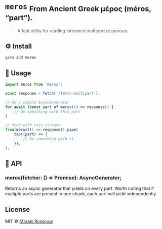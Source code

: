 # `meros` <sub>From Ancient Greek μέρος (méros, “part”).</sub>

> A fast utility for reading streamed multipart responses.

## ⚙️ Install

```sh
yarn add meros
```

## 🚀 Usage

```ts
import meros from 'meros';

const response = fetch('/fetch-multipart');

// As a simple AsyncGenerator
for await (const part of meros(() => response)) {
	// Do something with this part
}

// Used with rxjs streams
from(meros(() => response)).pipe(
	tap((part) => {
		// Do something with it
	}),
);
```

## 🔎 API

### meros(fetcher: () => Promise<Response>): AsyncGenerator;

Returns an async generator that yields on every part. Worth noting that if
multiple parts are present in one chunk, each part will yield independently.

## License

MIT © [Marais Rossouw](https://marais.io)

